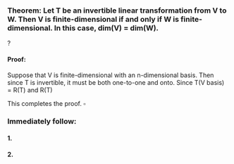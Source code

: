 ### Theorem: Let T be an invertible linear transformation from V to W. Then V is finite-dimensional if and only if W is finite-dimensional. In this case, dim(V) = dim(W).
?
#### Proof: 
Suppose that V is finite-dimensional with an n-dimensional basis. Then since T is invertible, it must be both one-to-one and onto. Since T(V basis) = R(T) and R(T)

This completes the proof. $\square$

### Immediately follow:

#### 1.
#### 2.
